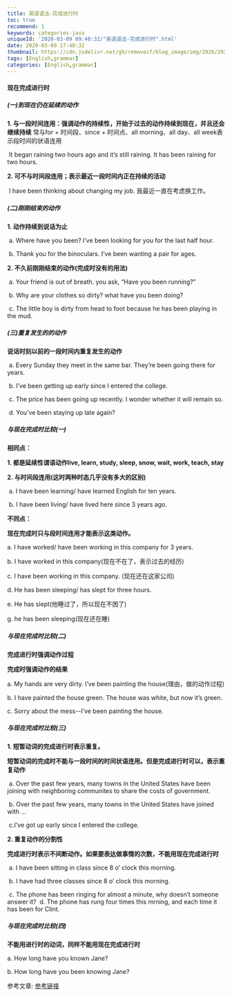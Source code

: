 ```yaml
---
title: 英语语法-完成进行时
toc: true
recommend: 1
keywords: categories-java
uniqueId: '2020-03-09 09:40:32/"英语语法-完成进行时".html'
date: 2020-03-09 17:40:32
thumbnail: https://cdn.jsdelivr.net/gh/removeif/blog_image/img/2020/20200309174530.png
tags: [English,grammar]
categories: [English,grammar]
---
```


#### 现在完成进行时

##### (一)到现在仍在延续的动作

  **1. 与一段时间连用：强调动作的持续性，开始于过去的动作持续到现在，并且还会继续持续**
    常与for + 时间段、since + 时间点、all morning、all day、all week表示段时间的状语连用
    
​    It began raining two hours ago and it’s still raining. It has been raining for two hours.  <!-- more -->

  **2. 可不与时间段连用；表示最近一段时间内正在持续的活动**

​    I have been thinking about changing my job. 我最近一直在考虑换工作。

##### (二)刚刚结束的动作

  **1. 动作持续到说话为止**

​    a. Where have you been? I’ve been looking for you for the last half hour.

​    b. Thank you for the binoculars. I’ve been wanting a pair for ages.

  **2. 不久前刚刚结束的动作(完成时没有的用法)**

​    a. Your friend is out of breath. you ask, “Have you been running?”

​    b. Why are your clothes so dirty? what have you been doing?

​    c. The little boy is dirty from head to foot because he has been playing in the mud.

##### (三)重复发生的的动作

  **说话时刻以前的一段时间内重复发生的动作**

​    a. Every Sunday they meet in the same bar. They’re been going there for years.

​    b. I’ve been getting up early since I entered the college.

​    c. The price has been going up recently. I wonder whether it will remain so.

​    d. You’ve been staying up late again?

##### 与现在完成时比较(一)

**相同点：**

  **1. 都是延续性谓语动作live, learn, study, sleep, snow, wait, work, teach, stay**

  **2. 与时间段连用(这时两种时态几乎没有多大的区别)**

​    a. I have been learning/ have learned English for ten years.

​    b. I have been  living/ have  lived here since 3 years ago.

**不同点：**

  **现在完成时只与段时间连用才能表示这类动作。**

  a. I have worked/ have been working in this company for 3 years.

  b. I have worked in this company(现在不在了，表示过去的经历)

  c. I have been working in this company. (现在还在这家公司)

  d. He has been sleeping/ has slept for three hours.

  e. He has slept(他睡过了，所以现在不困了)

  g. he has been sleeping(现在还在睡)

##### 与现在完成时比较(二)

  **完成进行时强调动作过程**

  **完成时强调动作的结果**

  a. My hands are very dirty. I’ve been painting the house(理由，做的动作过程)

  b. I have painted the house green. The house  was white, but now it’s green.

  c. Sorry about the mess--I’ve been painting the house.

##### 与现在完成时比较(三)

  **1. 短暂动词的完成进行时表示重复。**

​    **短暂动词的完成时不能与一段时间的时间状语连用。但是完成进行时可以，表示重复动作**

​    a. Over the past few years, many towns in the United States have been joining with neighboring communites to  share the costs of government.

​    b. Over the past few years, many towns in the United States have joined with …

​    c.I’ve got up early since I entered the college.

  **2. 重复动作的分割性**

​    **完成进行时表示不间断动作。如果要表达做事情的次数，不能用现在完成进行时**

​    a. I have been sitting in class since 8 o’ clock this morning.

​    b. I have had three classes since 8 o’ clock this morning.

​    c. The phone has been ringing for almost a minute, why doesn’t someone answer it?
​    d. The phone has rung four times this mrning, and each time it has been for Clint.

##### 与现在完成时比较(四)

  **不能用进行时的动词，同样不能用现在完成进行时**

  a. How long have you known Jane?

  b. How long have you been knowing Jane? 

参考文章:
[参考链接](https://github.com/yizutianya/English_Grammar_Learning)


